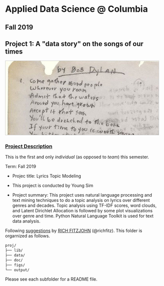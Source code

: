 # Applied Data Science @ Columbia
## Fall 2019
## Project 1: A "data story" on the songs of our times

<img src="figs/title1.jpeg" width="500">

### [Project Description](doc/)
This is the first and only *individual* (as opposed to *team*) this semester. 

Term: Fall 2019

+ Projec title: Lyrics Topic Modeling
+ This project is conducted by Young Sim

+ Project summary: This project uses natural language processing and text mining techniques to do a topic analysis on lyrics over different genres and decades. Topic analysis using TF-IDF scores, word clouds, and Latent Dirichlet Allocation is followed by some plot visualizations over genre and time. Python Natural Language Toolkit is used for text data analysis.

Following [suggestions](http://nicercode.github.io/blog/2013-04-05-projects/) by [RICH FITZJOHN](http://nicercode.github.io/about/#Team) (@richfitz). This folder is orgarnized as follows.

```
proj/
├── lib/
├── data/
├── doc/
├── figs/
└── output/
```

Please see each subfolder for a README file.
